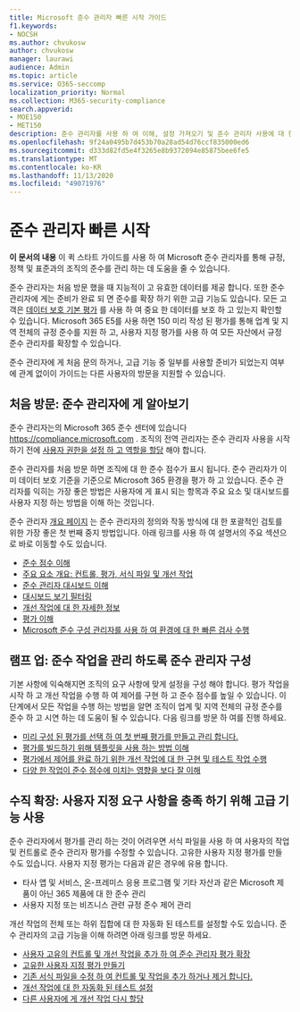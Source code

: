 ```yaml
---
title: Microsoft 준수 관리자 빠른 시작 가이드
f1.keywords:
- NOCSH
ms.author: chvukosw
author: chvukosw
manager: laurawi
audience: Admin
ms.topic: article
ms.service: O365-seccomp
localization_priority: Normal
ms.collection: M365-security-compliance
search.appverid:
- MOE150
- MET150
description: 준수 관리자를 사용 하 여 이해, 설정 가져오기 및 준수 관리자 사용에 대 한 정보를 확인할 수 있습니다.
ms.openlocfilehash: 9f24a0495b7d453b70a28ad54d76ccf835000ed6
ms.sourcegitcommit: d333d82fd5e4f3265e8b9372094e85875bee6fe5
ms.translationtype: MT
ms.contentlocale: ko-KR
ms.lasthandoff: 11/13/2020
ms.locfileid: "49071976"
---
```

# <a name="compliance-manager-quickstart"></a>준수 관리자 빠른 시작

**이 문서의 내용** 이 퀵 스타트 가이드를 사용 하 여 Microsoft 준수 관리자를 통해 규정, 정책 및 표준과의 조직의 준수를 관리 하는 데 도움을 줄 수 있습니다.

준수 관리자는 처음 방문 했을 때 지능적이 고 유효한 데이터를 제공 합니다. 또한 준수 관리자에 게는 준비가 완료 되 면 준수를 확장 하기 위한 고급 기능도 있습니다. 모든 고객은 [데이터 보호 기본 평가](compliance-manager-assessments.md#data-protection-baseline-default-assessment) 를 사용 하 여 중요 한 데이터를 보호 하 고 있는지 확인할 수 있습니다. Microsoft 365 E5를 사용 하면 150 미리 작성 된 평가를 통해 업계 및 지역 전체의 규정 준수를 지원 하 고, 사용자 지정 평가를 사용 하 여 모든 자산에서 규정 준수 관리자를 확장할 수 있습니다.

준수 관리자에 게 처음 문의 하거나, 고급 기능 중 일부를 사용할 준비가 되었는지 여부에 관계 없이이 가이드는 다른 사용자의 방문을 지원할 수 있습니다.

## <a name="first-visit-get-to-know-compliance-manager"></a>처음 방문: 준수 관리자에 게 알아보기

준수 관리자는의 Microsoft 365 준수 센터에 있습니다 https://compliance.microsoft.com . 조직의 전역 관리자는 준수 관리자 사용을 시작 하기 전에 [사용자 권한을 설정 하 고 역할을 할당](compliance-manager-setup.md#set-user-permissions-and-assign-roles) 해야 합니다.

준수 관리자를 처음 방문 하면 조직에 대 한 준수 점수가 표시 됩니다. 준수 관리자가 이미 데이터 보호 기준을 기준으로 Microsoft 365 환경을 평가 하 고 있습니다. 준수 관리자를 익히는 가장 좋은 방법은 사용자에 게 표시 되는 항목과 주요 요소 및 대시보드를 사용자 지정 하는 방법을 이해 하는 것입니다.

준수 관리자 [개요 페이지](compliance-manager.md) 는 준수 관리자의 정의와 작동 방식에 대 한 포괄적인 검토를 위한 가장 좋은 첫 번째 중지 방법입니다. 아래 링크를 사용 하 여 설명서의 주요 섹션으로 바로 이동할 수도 있습니다.

- [준수 점수 이해](compliance-manager.md#understanding-your-compliance-score)
- [주요 요소 개요: 컨트롤, 평가, 서식 파일 및 개선 작업](compliance-manager.md#key-elements-controls-assessments-templates-improvement-actions)
- [준수 관리자 대시보드 이해](compliance-manager-setup.md#understand-the-compliance-manager-dashboard)
- [대시보드 보기 필터링](compliance-manager-setup.md#filtering-your-dashboard-view)
- [개선 작업에 대 한 자세한 정보](compliance-manager-setup.md#improvement-actions-page)
- [평가 이해](compliance-manager.md#assessments)
- [Microsoft 준수 구성 관리자를 사용 하 여 환경에 대 한 빠른 검사 수행](compliance-manager-mcca.md)

## <a name="ramping-up-configure-compliance-manager-to-manage-your-compliance-activities"></a>램프 업: 준수 작업을 관리 하도록 준수 관리자 구성

기본 사항에 익숙해지면 조직의 요구 사항에 맞게 설정을 구성 해야 합니다. 평가 작업을 시작 하 고 개선 작업을 수행 하 여 제어를 구현 하 고 준수 점수를 높일 수 있습니다. 이 단계에서 모든 작업을 수행 하는 방법을 알면 조직이 업계 및 지역 전체의 규정 준수를 준수 하 고 시연 하는 데 도움이 될 수 있습니다. 다음 링크를 방문 하 여를 진행 하세요.

- [미리 구성 된 평가를 선택 하 여 첫 번째 평가를 만들고 관리 합니다.](compliance-manager-assessments.md)
- [평가를 빌드하기 위해 템플릿을 사용 하는 방법 이해](compliance-manager-templates.md)
- [평가에서 제어를 완료 하기 위한 개선 작업에 대 한 구현 및 테스트 작업 수행](compliance-manager-improvement-actions.md)
- [다양 한 작업이 준수 점수에 미치는 영향을 보다 잘 이해](compliance-score-calculation.md)

## <a name="scaling-up-use-advanced-functionality-to-meet-your-custom-needs"></a>수직 확장: 사용자 지정 요구 사항을 충족 하기 위해 고급 기능 사용

준수 관리자에서 평가를 관리 하는 것이 어려우면 서식 파일을 사용 하 여 사용자의 작업 및 컨트롤로 준수 관리자 평가를 수정할 수 있습니다. 고유한 사용자 지정 평가를 만들 수도 있습니다. 사용자 지정 평가는 다음과 같은 경우에 유용 합니다.

- 타사 앱 및 서비스, 온-프레미스 응용 프로그램 및 기타 자산과 같은 Microsoft 제품이 아닌 365 제품에 대 한 준수 관리
- 사용자 지정 또는 비즈니스 관련 규정 준수 제어 관리

개선 작업의 전체 또는 하위 집합에 대 한 자동화 된 테스트를 설정할 수도 있습니다. 준수 관리자의 고급 기능을 이해 하려면 아래 링크를 방문 하세요.

- [사용자 고유의 컨트롤 및 개선 작업을 추가 하 여 준수 관리자 평가 확장](compliance-manager-assessments.md#extend-a-pre-built-assessment)
- [고유한 사용자 지정 평가 만들기](compliance-manager-assessments.md#create-your-own-custom-assessment)
- [기존 서식 파일을 수정 하 여 컨트롤 및 작업을 추가 하거나 제거 합니다.](compliance-manager-templates.md#modify-a-template)
- [개선 작업에 대 한 자동화 된 테스트 설정](compliance-manager-setup.md#set-up-automated-testing)
- [다른 사용자에 게 개선 작업 다시 할당](compliance-manager-setup.md#reassign-improvement-actions-to-another-user)